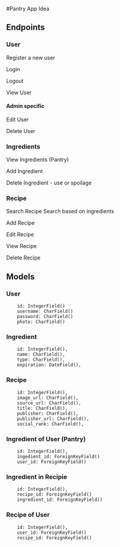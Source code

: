 #Pantry App Idea

## Endpoints

### User
Register a new user

Login

Logout

View User

#### Admin specific
Edit User 

Delete User

### Ingredients
View Ingredients (Pantry)

Add Ingredient

Delete Ingredient - use or spoilage

### Recipe
Search Recipe
	Search based on ingredients

Add Recipe

Edit Recipe

View Recipe

Delete Recipe


## Models

### User
		id: IntegerField()
		username: CharField()
		password: CharField()
		photo: CharField()

### Ingredient
		id: IntegerField(),
		name: CharField(),
		type: CharField(),
		expiration: DateField(),

### Recipe
		id: IntegerField(),
		image_url: CharField(),
		source_url: CharField(),
		title: CharField(),
		publisher: CharField(),
		publisher_url: CharField(),
		social_rank: CharField(),

### Ingredient of User (Pantry)
		id: IntegerField(),
		ingedient_id: ForeignKeyField()
		user_id: ForeignKeyField()

### Ingredient in Recipie
		id: IntegerField(),
		recipe_id: ForeignKeyField()
		ingredient_id: ForeignKeyField()

### Recipe of User
		id: IntegerField(),
		user_id: ForeignKeyField()
		recipe_id: ForeignKeyField()

























